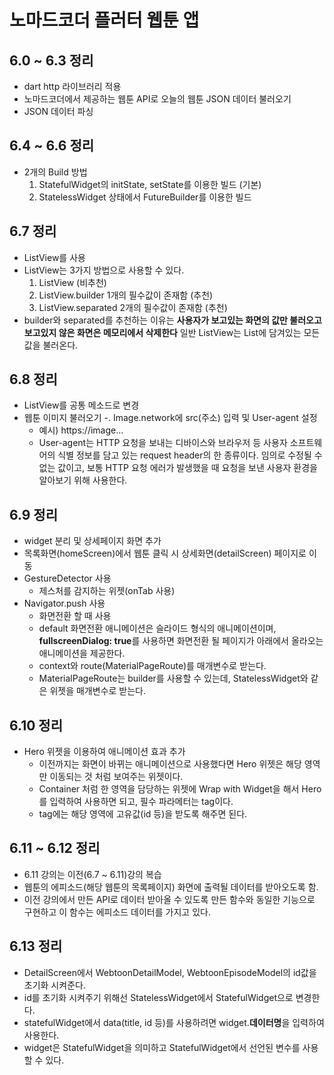 # 노마드코더 플러터 웹툰 앱
## 6.0 ~ 6.3 정리
- dart http 라이브러리 적용
- 노마드코더에서 제공하는 웹툰 API로 오늘의 웹툰 JSON 데이터 불러오기
- JSON 데이터 파싱

## 6.4 ~ 6.6 정리
- 2개의 Build 방법
  1. StatefulWidget의 initState, setState를 이용한 빌드 (기본)
  2. StatelessWidget 상태에서 FutureBuilder를 이용한 빌드

## 6.7 정리
- ListView를 사용
- ListView는 3가지 방법으로 사용할 수 있다.
  1. ListView (비추천)
  2. ListView.builder 1개의 필수값이 존재함 (추천)
  3. ListView.separated 2개의 필수값이 존재함 (추천)
- builder와 separated를 추천하는 이유는 **사용자가 보고있는 화면의 값만 불러오고 보고있지 않은 화면은 메모리에서 삭제한다** 일반 ListView는 List에 담겨있는 모든 값을 불러온다.

## 6.8 정리
- ListView를 공통 메소드로 변경
- 웹툰 이미지 불러오기
  -. Image.network에 src(주소) 입력 및 User-agent 설정
     - 예시) https://image...
     - User-agent는 HTTP 요청을 보내는 디바이스와 브라우저 등 사용자 소프트웨어의 식별 정보를 담고 있는 request header의 한 종류이다. 임의로 수정될 수 없는 값이고, 보통 HTTP 요청 에러가 발생했을 때 요청을 보낸 사용자 환경을 알아보기 위해 사용한다.

## 6.9 정리
- widget 분리 및 상세페이지 화면 추가
- 목록화면(homeScreen)에서 웹툰 클릭 시 상세화면(detailScreen) 페이지로 이동
- GestureDetector 사용
  - 제스처를 감지하는 위젯(onTab 사용)
- Navigator.push 사용
  - 화면전환 할 때 사용
  - default 화면전환 애니메이션은 슬라이드 형식의 애니메이션이며, **fullscreenDialog: true**를 사용하면 화면전환 될 페이지가 아래에서 올라오는 애니메이션을 제공한다.
  - context와 route(MaterialPageRoute)를 매개변수로 받는다.
  - MaterialPageRoute는 builder를 사용할 수 있는데, StatelessWidget와 같은 위젯을 매개변수로 받는다.

## 6.10 정리
- Hero 위젯을 이용하여 애니메이션 효과 추가
  - 이전까지는 화면이 바뀌는 애니메이션으로 사용했다면 Hero 위젯은 해당 영역만 이동되는 것 처럼 보여주는 위젯이다.
  - Container 처럼 한 영역을 담당하는 위젯에 Wrap with Widget을 해서 Hero를 입력하여 사용하면 되고, 필수 파라메터는 tag이다.
  - tag에는 해당 영역에 고유값(id 등)을 받도록 해주면 된다.

## 6.11 ~ 6.12 정리
- 6.11 강의는 이전(6.7 ~ 6.11)강의 복습
- 웹툰의 에피소드(해당 웹툰의 목록페이지) 화면에 출력될 데이터를 받아오도록 함.
- 이전 강의에서 만든 API로 데이터 받아올 수 있도록 만든 함수와 동일한 기능으로 구현하고 이 함수는 에피소드 데이터를 가지고 있다.

## 6.13 정리
- DetailScreen에서 WebtoonDetailModel, WebtoonEpisodeModel의 id값을 초기화 시켜준다.
- id를 초기화 시켜주기 위해선 StatelessWidget에서 StatefulWidget으로 변경한다.
- statefulWidget에서 data(title, id 등)를 사용하려면 widget.**데이터명**을 입력하여 사용한다.
- widget은 StatefulWidget을 의미하고 StatefulWidget에서 선언된 변수를 사용할 수 있다.
